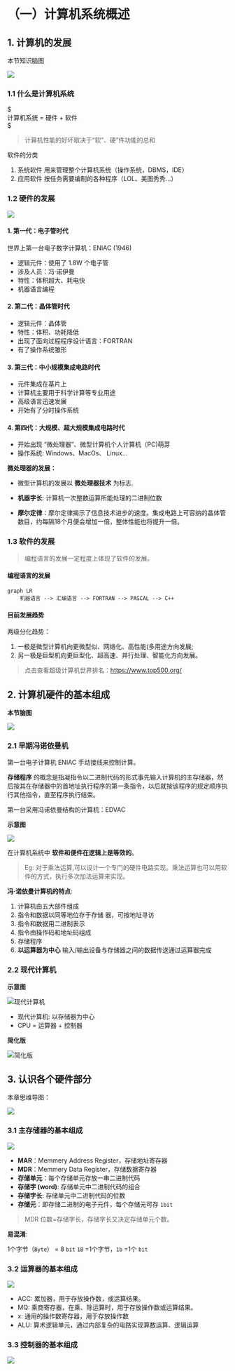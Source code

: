 # （一）计算机系统概述

## 1. 计算机的发展

本节知识脑图

![](https://z3.ax1x.com/2021/04/18/cIrVAA.png)

### 1.1 什么是计算机系统

$  
    计算机系统 = 硬件 + 软件  
$  

> 计算机性能的好坏取决于“软”、硬”件功能的总和

软件的分类

1. 系统软件
    用来管理整个计算机系统（操作系统，DBMS，IDE）
2. 应用软件
    按任务需要编制的各种程序（LOL、美图秀秀...）

### 1.2 硬件的发展

![](https://z3.ax1x.com/2021/04/18/cI0huQ.png)

#### 1. 第一代：电子管时代  
世界上第一台电子数字计算机：ENIAC (1946)
- 逻辑元件：使用了 1.8W 个电子管
- 涉及人员：冯·诺伊曼
- 特性：体积超大、耗电快
- 机器语言编程

#### 2. 第二代：晶体管时代

- 逻辑元件：晶体管
- 特性：体积、功耗降低
- 出现了面向过程程序设计语言：FORTRAN
- 有了操作系统雏形

#### 3. 第三代：中小规模集成电路时代

- 元件集成在基片上
- 计算机主要用于科学计算等专业用途
- 高级语言迅速发展
- 开始有了分时操作系统

#### 4. 第四代：大规模、超大规模集成电路时代

- 开始出现 “微处理器”、微型计算机个人计算机（PC)萌芽
- 操作系统: Windows、MacOs、 Linux...

**微处理器的发展：**

- 微型计算机的发展以 **微处理器技术** 为标志.

- **机器字长**: 计算机一次整数运算所能处理的二进制位数

- **摩尔定律**：摩尔定律揭示了信息技术进步的速度。集成电路上可容纳的晶体管数目，约每隔18个月便会增加一倍，整体性能也将提升一倍。

### 1.3 软件的发展

> 编程语言的发展一定程度上体现了软件的发展。

#### 编程语言的发展

```mermaid
graph LR
    机器语言 --> 汇编语言 --> FORTRAN --> PASCAL --> C++
```

#### 目前发展趋势

两级分化趋势：

1. 一极是微型计算机向更微型似、网络化、高性能(多用途方向发展;
2. 另一极是巨型机向更巨型化、超高速、并行处理、智能化方向发展。

> 点击查看超级计算机世界排名：https://www.top500.org/

## 2. 计算机硬件的基本组成

**本节脑图**

![](https://z3.ax1x.com/2021/04/19/coCNiF.png)


### 2.1 早期冯诺依曼机

第一台电子计算机 ENIAC 手动接线来控制计算。

**存储程序** 的概念是指凝指令以二进制代码的形式事先输入计算机的主存储器，然后按其在存储器中的首地址执行程序的第一条指令，以后就按该程序的规定顺序执行其他指令，直至程序执行结束。

第一台采用冯诺依曼结构的计算机：EDVAC

**示意图**

![](https://z3.ax1x.com/2021/04/18/coS6Ig.png)

在计算机系统中 **软件和便件在逻辑上是等效的**。
> Eg: 对于乘法运算,可以设计一个专门的硬件电路实现。乘法运算也可以用软件的方式，执行多次加法运算来实现。

**冯·诺依曼计算机的特点**:

1. 计算机由五大部件组成
2. 指令和数据以同等地位存于存储
器，可按地址寻访
3. 指令和数据用二进制表示
4. 指令由操作码和地址码组成
5. 存储程序
6. **以运算器为中心**
    输入/输出设备与存储器之间的数据传送通过运算器完成

### 2.2 现代计算机

**示意图**

![现代计算机](https://z3.ax1x.com/2021/04/18/co9Knx.png)

- 现代计算机: 以存储器为中心
- CPU = 运算器 + 控制器

**简化版**

![简化版](https://z3.ax1x.com/2021/04/18/coC98H.png)

## 3. 认识各个硬件部分

本章思维导图：

![](https://z3.ax1x.com/2021/04/19/cT2DET.png)

### 3.1 主存储器的基本组成

![](https://z3.ax1x.com/2021/04/19/cTcEqK.png)

- **MAR**：Memmery Address Register，存储地址寄存器
- **MDR**：Memmery Data Register，存储数据寄存器
- **存储单元**：每个存储单元存放一串二进制代码
- **存储字 (word)**: 存储单元中二进制代码的组合
- **存储字长**: 存储单元中二进制代码的位数
- **存储元**：即存储二进制的电子元件，每个存储元可存 `1bit`

> MDR 位数=存储字长，存储字长又决定存储单元个数。

**易混淆**:

1个字节（`Byte`） = 8 `bit`
`1B` =1个字节，`1b` =1个 `bit`

### 3.2 运算器的基本组成

![](https://z3.ax1x.com/2021/04/19/cTgYOx.png)

- ACC: 累加器，用于存放操作数，或运算结果。
- MQ: 乘商寄存器，在乘、除运算时，用于存放操作数或运算结果。
- x: 通用的操作数寄存器，用于存放操作数
- ALU: 算术逻辑单元，通过内部复杂的电路实现算数运算、逻辑运算


### 3.3 控制器的基本组成

![](https://z3.ax1x.com/2021/04/19/cT2pcR.png)

